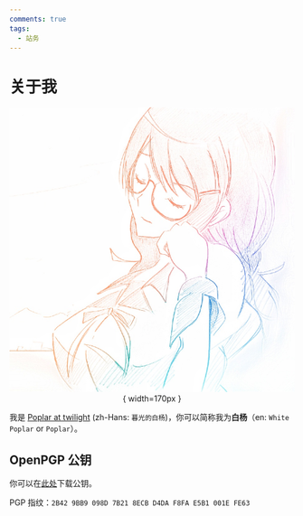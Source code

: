 ```yaml
---
comments: true
tags:
  - 站务
---
```


# 关于我

<center>

![](./images/one-last-neko-2.jpeg){ width=170px }

</center>

我是 [Poplar at twilight](https://github.com/poplar-at-twilight) (zh-Hans: `暮光的白杨`)，你可以简称我为**白杨**（en: `White Poplar` or `Poplar`）。

## OpenPGP 公钥

你可以在[此处](./assets/White%20Poplar_0x001EFE63_public.asc)下载公钥。

PGP 指纹：`2B42 9BB9 098D 7B21 8ECB D4DA F8FA E5B1 001E FE63`